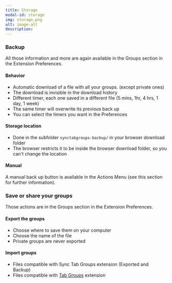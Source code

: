 ```yaml
---
title: Storage
modal-id: storage
img: storage.png
alt: image-alt
description: 
---
```

### Backup
All those information and more are again available in the Groups section in the Extension Preferences.

#### Behavior
- Automatic download of a file with all your groups. (except private ones)
- The download is invisible in the download history
- Different timer, each one saved in a different file (5 mins, 1hr, 4 hrs, 1 day, 1 week)
- The same timer will overwrite its previous back up
- You can select the timers you want in the Preferences

#### Storage location
- Done in the subfolder `synctabgroups-backup/` in your browser download folder
- The browser restricts it to be inside the browser download folder, so you can't change the location

#### Manual
A manual back up button is available in the Actions Menu (see this section for further information).

### Save or share your groups
Those actions are in the Groups section in the Extension Preferences.

#### Export the groups
 - Choose where to save them on your computer
 - Choose the name of the file
 - Private groups are never exported

#### Import groups
 - Files compatible with Sync Tab Groups extension (Exported and Backup)
 - Files compatible with [Tab Groups](https://addons.mozilla.org/en-US/firefox/addon/tab-groups-panorama/) extension
